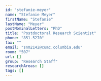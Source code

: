 ```yaml
---
id: "stefanie-meyer"
name: "Stefanie Meyer"
firstName: "Stefanie"
lastName: "Meyer"
postNominalLetters: "PhD"
title: "Postdoctoral Research Scientist"
phone: "851-5270"
fax: ""
email: "snm2142@cumc.columbia.edu"
room: "507"
url: []
group: "Research Staff"
researchAreas: []
tags: []
---
```

